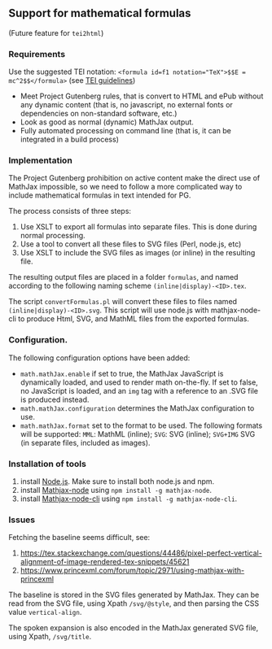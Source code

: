 
## Support for mathematical formulas

(Future feature for `tei2html`)

### Requirements

Use the suggested TEI notation: `<formula id=f1 notation="TeX">$$E = mc^2$$</formula>` (see [TEI guidelines](http://www.tei-c.org/release/doc/tei-p5-doc/en/html/FT.html#FTFOR))

* Meet Project Gutenberg rules, that is convert to HTML and ePub without any dynamic content (that is, no javascript, no external fonts or dependencies on non-standard software, etc.)
* Look as good as normal (dynamic) MathJax output.
* Fully automated processing on command line (that is, it can be integrated in a build process)

### Implementation

The Project Gutenberg prohibition on active content make the direct use of MathJax impossible, so we need to follow a more complicated way to include mathematical formulas in text intended for PG.

The process consists of three steps:

1. Use XSLT to export all formulas into separate files. This is done during normal processing.
2. Use a tool to convert all these files to SVG files (Perl, node.js, etc)
3. Use XSLT to include the SVG files as images (or inline) in the resulting file.

The resulting output files are placed in a folder `formulas`, and named according to the following naming scheme `(inline|display)-<ID>.tex`.

The script `convertFormulas.pl` will convert these files to files named `(inline|display)-<ID>.svg`. This script will use node.js with mathjax-node-cli to produce Html, SVG, and MathML files from the exported formulas.

### Configuration.

The following configuration options have been added:

* `math.mathJax.enable` if set to true, the MathJax JavaScript is dynamically loaded, and used to render math on-the-fly. If set to false, no JavaScript is loaded, and an `img` tag with a reference to an .SVG file is produced instead.
* `math.mathJax.configuration` determines the MathJax configuration to use.
* `math.mathJax.format` set to the format to be used. The following formats will be supported: `MML`: MathML (inline); `SVG`: SVG (inline); `SVG+IMG` SVG (in separate files, included as images).

### Installation of tools

1. install [Node.js](https://nodejs.org/en/). Make sure to install both node.js and npm.
2. install [Mathjax-node](https://github.com/mathjax/mathjax-node) using `npm install -g mathjax-node`.
3. install [Mathjax-node-cli](https://github.com/mathjax/mathjax-node-cli) using `npm install -g mathjax-node-cli`.

### Issues

Fetching the baseline seems difficult, see:

1. https://tex.stackexchange.com/questions/44486/pixel-perfect-vertical-alignment-of-image-rendered-tex-snippets/45621
2. https://www.princexml.com/forum/topic/2971/using-mathjax-with-princexml

The baseline is stored in the SVG files generated by MathJax. They can be read from the SVG file, using Xpath `/svg/@style`, and then parsing the CSS value `vertical-align`.

The spoken expansion is also encoded in the MathJax generated SVG file, using Xpath, `/svg/title`.


